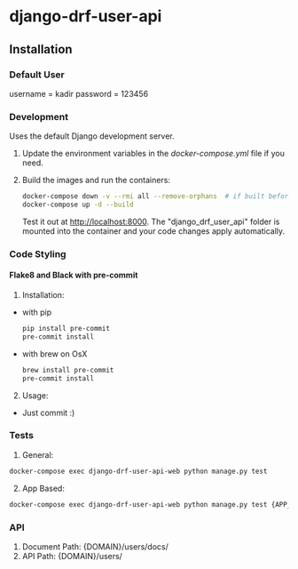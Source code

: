 # django-drf-user-api

## Installation

### Default User

username = kadir
password = 123456

### Development

Uses the default Django development server.

1. Update the environment variables in the *docker-compose.yml* file if you need.
2. Build the images and run the containers:

    ```sh
    docker-compose down -v --rmi all --remove-orphans  # if built before!
    docker-compose up -d --build
    ```

    Test it out at [http://localhost:8000](http://localhost:8000). The "django_drf_user_api" folder is mounted into the container and your code changes apply automatically.

### Code Styling

#### Flake8 and Black with pre-commit

1. Installation:
 - with pip
    ```sh
    pip install pre-commit
    pre-commit install
    ```
 - with brew on OsX
    ```sh
    brew install pre-commit
    pre-commit install
    ```
2. Usage:
 - Just commit :)

### Tests

1. General:
```sh
docker-compose exec django-drf-user-api-web python manage.py test
```

2. App Based:
```sh
docker-compose exec django-drf-user-api-web python manage.py test {APP_NAME}
```

### API

1. Document Path: {DOMAIN}/users/docs/
2. API Path: {DOMAIN}/users/
